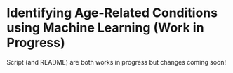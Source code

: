 # Identifying Age-Related Conditions using Machine Learning (Work in Progress) #

Script (and README) are both works in progress but changes coming soon!
